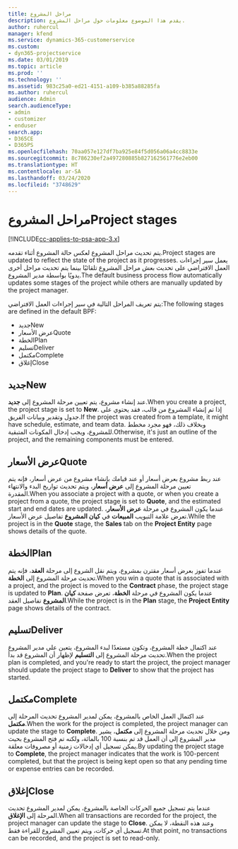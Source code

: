 ```yaml
---
title: مراحل المشروع
description: يقدم هذا الموضوع معلومات حول مراحل المشروع.
author: ruhercul
manager: kfend
ms.service: dynamics-365-customerservice
ms.custom:
- dyn365-projectservice
ms.date: 03/01/2019
ms.topic: article
ms.prod: ''
ms.technology: ''
ms.assetid: 983c25a0-ed21-4151-a109-b385a88285fa
ms.author: ruhercul
audience: Admin
search.audienceType:
- admin
- customizer
- enduser
search.app:
- D365CE
- D365PS
ms.openlocfilehash: 70aa057e127df7ba925e84f5d056a06a4cc8833e
ms.sourcegitcommit: 8c786230ef2a497280885b827162561776e2eb00
ms.translationtype: HT
ms.contentlocale: ar-SA
ms.lasthandoff: 03/24/2020
ms.locfileid: "3748629"
---
```

# <a name="project-stages"></a><span data-ttu-id="9fbcc-103">مراحل المشروع</span><span class="sxs-lookup"><span data-stu-id="9fbcc-103">Project stages</span></span> 

[!INCLUDE[cc-applies-to-psa-app-3.x](../includes/cc-applies-to-psa-app-3x.md)]

<span data-ttu-id="9fbcc-104">يتم تحديث مراحل المشروع لعكس حالة المشروع أثناء تقدمه.</span><span class="sxs-lookup"><span data-stu-id="9fbcc-104">Project stages are updated to reflect the state of the project as it progresses.</span></span> <span data-ttu-id="9fbcc-105">يعمل سير إجراءات العمل الافتراضي على تحديث بعش مراحل المشروع تلقائيًا بينما يتم تحديث مراحل أخرى يدويًا بواسطة مدير المشروع.</span><span class="sxs-lookup"><span data-stu-id="9fbcc-105">The default business process flow automatically updates some stages of the project while others are manually updated by the project manager.</span></span> 

<span data-ttu-id="9fbcc-106">يتم تعريف المراحل التالية في سير إجراءات العمل‬ الافتراضي:</span><span class="sxs-lookup"><span data-stu-id="9fbcc-106">The following stages are defined in the default BPF:</span></span>

- <span data-ttu-id="9fbcc-107">جديد</span><span class="sxs-lookup"><span data-stu-id="9fbcc-107">New</span></span>
- <span data-ttu-id="9fbcc-108">عرض الأسعار</span><span class="sxs-lookup"><span data-stu-id="9fbcc-108">Quote</span></span>
- <span data-ttu-id="9fbcc-109">الخطة</span><span class="sxs-lookup"><span data-stu-id="9fbcc-109">Plan</span></span>
- <span data-ttu-id="9fbcc-110">تسليم</span><span class="sxs-lookup"><span data-stu-id="9fbcc-110">Deliver</span></span>
- <span data-ttu-id="9fbcc-111">‏‫مكتمل‬</span><span class="sxs-lookup"><span data-stu-id="9fbcc-111">Complete</span></span>
- <span data-ttu-id="9fbcc-112">إغلاق</span><span class="sxs-lookup"><span data-stu-id="9fbcc-112">Close</span></span> 

## <a name="new"></a><span data-ttu-id="9fbcc-113">جديد</span><span class="sxs-lookup"><span data-stu-id="9fbcc-113">New</span></span>

<span data-ttu-id="9fbcc-114">عند إنشاء مشروع، يتم تعيين مرحلة المشروع إلى **جديد**.</span><span class="sxs-lookup"><span data-stu-id="9fbcc-114">When you create a project, the project stage is set to **New**.</span></span> <span data-ttu-id="9fbcc-115">إذا تم إنشاء المشروع من قالب، فقد يحتوي على جدول وتقدير وبيانات الفريق.</span><span class="sxs-lookup"><span data-stu-id="9fbcc-115">If the project was created from a template, it might have schedule, estimate, and team data.</span></span> <span data-ttu-id="9fbcc-116">وبخلاف ذلك، فهو مجرد مخطط للمشروع، ويجب إدخال المكونات المتبقية.</span><span class="sxs-lookup"><span data-stu-id="9fbcc-116">Otherwise, it's just an outline of the project, and the remaining components must be entered.</span></span>

## <a name="quote"></a><span data-ttu-id="9fbcc-117">عرض الأسعار</span><span class="sxs-lookup"><span data-stu-id="9fbcc-117">Quote</span></span>

<span data-ttu-id="9fbcc-118">عند ربط مشروع بعرض أسعار أو عند قيامك بإنشاء مشروع من عرض أسعار، فإنه يتم تعيين مرحلة المشروع إلى **عرض أسعار**، ويتم تحديث تواريخ البدء والانتهاء المقدرة.</span><span class="sxs-lookup"><span data-stu-id="9fbcc-118">When you associate a project with a quote, or when you create a project from a quote, the project stage is set to **Quote**, and the estimated start and end dates are updated.</span></span> <span data-ttu-id="9fbcc-119">عندما يكون المشروع في مرحلة **عرض الأسعار**، تعرض علامة التبويب **المبيعات** في **كيان المشروع** تفاصيل عرض الأسعار.</span><span class="sxs-lookup"><span data-stu-id="9fbcc-119">While the project is in the **Quote** stage, the **Sales** tab on the **Project Entity** page shows details of the quote.</span></span>

## <a name="plan"></a><span data-ttu-id="9fbcc-120">الخطة</span><span class="sxs-lookup"><span data-stu-id="9fbcc-120">Plan</span></span>

<span data-ttu-id="9fbcc-121">عندما تفوز بعرض أسعار مقترن بمشروع، ويتم نقل الشروع إلى مرحلة **العقد**، فإنه يتم تحديث مرحلة المشروع إلى **الخطة**.</span><span class="sxs-lookup"><span data-stu-id="9fbcc-121">When you win a quote that is associated with a project, and the project is moved to the **Contract** phase, the project stage is updated to **Plan**.</span></span> <span data-ttu-id="9fbcc-122">عندما يكون المشروع في مرحلة **الخطة**، تعرض صفحة **كيان المشروع** تفاصيل العقد.</span><span class="sxs-lookup"><span data-stu-id="9fbcc-122">While the project is in the **Plan** stage, the **Project Entity** page shows details of the contract.</span></span>

## <a name="deliver"></a><span data-ttu-id="9fbcc-123">تسليم</span><span class="sxs-lookup"><span data-stu-id="9fbcc-123">Deliver</span></span>

<span data-ttu-id="9fbcc-124">عند اكتمال خطة المشروع، وتكون مستعدًا لبدء المشروع، يتعين علي مدير المشروع تحديث مرحلة المشروع إلى **التسليم** لإظهار أن المشروع قد بدأ.</span><span class="sxs-lookup"><span data-stu-id="9fbcc-124">When the project plan is completed, and you're ready to start the project, the project manager should update the project stage to **Deliver** to show that the project has started.</span></span>

## <a name="complete"></a><span data-ttu-id="9fbcc-125">‏‫مكتمل‬</span><span class="sxs-lookup"><span data-stu-id="9fbcc-125">Complete</span></span> 

<span data-ttu-id="9fbcc-126">عند اكتمال العمل الخاص بالمشروع، يمكن لمدير المشروع تحديث المرحلة إلى **مكتمل**.</span><span class="sxs-lookup"><span data-stu-id="9fbcc-126">When the work for the project is completed, the project manager can update the stage to **Complete**.</span></span> <span data-ttu-id="9fbcc-127">ومن خلال تحديث مرحلة المشروع إلى **مكتمل**، يشير مدير المشروع إلى أن العمل قد تم بنسبة 100 بالمائة، ولكنه تم فتح المشروع بحيث يمكن تسجيل أي إدخالات زمنية أو مصروفات معلقة.</span><span class="sxs-lookup"><span data-stu-id="9fbcc-127">By updating the project stage to **Complete**, the project manager indicates that the work is 100-percent completed, but that the project is being kept open so that any pending time or expense entries can be recorded.</span></span>

## <a name="close"></a><span data-ttu-id="9fbcc-128">إغلاق</span><span class="sxs-lookup"><span data-stu-id="9fbcc-128">Close</span></span>

<span data-ttu-id="9fbcc-129">عندما يتم تسجيل جميع الحركات الخاصة بالمشروع، يمكن لمدير المشروع تحديث المرحلة إلى **الإغلاق**.</span><span class="sxs-lookup"><span data-stu-id="9fbcc-129">When all transactions are recorded for the project, the project manager can update the stage to **Close**.</span></span> <span data-ttu-id="9fbcc-130">وعند هذه النقطة، لا يمكن تسجيل أي حركات، ويتم تعيين المشروع للقراءة فقط.</span><span class="sxs-lookup"><span data-stu-id="9fbcc-130">At that point, no transactions can be recorded, and the project is set to read-only.</span></span>
